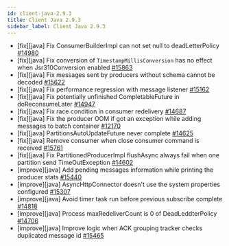 ```yaml
---
id: client-java-2.9.3
title: Client Java 2.9.3
sidebar_label: Client Java 2.9.3
---
```


- [fix][java] Fix ConsumerBuilderImpl can not set null to deadLetterPolicy [#14980](https://github.com/apache/pulsar/pull/14980)
- [fix][java] Fix conversion of `TimestampMillisConversion` has no effect when Jsr310Conversion enabled [#15863](https://github.com/apache/pulsar/pull/15863)
- [fix][java] Fix messages sent by producers without schema cannot be decoded [#15622](https://github.com/apache/pulsar/pull/15622)
- [fix][java] Fix performance regression with message listener [#15162](https://github.com/apache/pulsar/pull/15162)
- [fix][java] Fix potentially unfinished CompletableFuture in doReconsumeLater [#14947](https://github.com/apache/pulsar/pull/14947)
- [fix][java] Fix race condition in consumer redelivery [#14687](https://github.com/apache/pulsar/pull/14687)
- [fix][java] Fix the producer OOM if got an exception while adding messages to batch container [#12170](https://github.com/apache/pulsar/pull/12170)
- [fix][java] PartitionsAutoUpdateFuture never complete [#14625](https://github.com/apache/pulsar/pull/14625)
- [fix][java] Remove consumer when close consumer command is received [#15761](https://github.com/apache/pulsar/pull/15761)
- [fix][java] Fix PartitionedProducerImpl flushAsync always fail when one partition send TimeOutException [#14602](https://github.com/apache/pulsar/pull/14602)
- [improve][java] Add pending messages information while printing the producer stats [#15440](https://github.com/apache/pulsar/pull/15440)
- [improve][java] AsyncHttpConnector doesn't use the system properties configured [#15307](https://github.com/apache/pulsar/pull/15307)
- [improve][java] Avoid timer task run before previous subscribe complete [#14818](https://github.com/apache/pulsar/pull/14818)
- [improve][java] Process maxRedeliverCount is 0 of DeadLeddterPolicy [#14706](https://github.com/apache/pulsar/pull/14706)
- [improve][java] Improve logic when ACK grouping tracker checks duplicated message id [#15465](https://github.com/apache/pulsar/pull/15465)